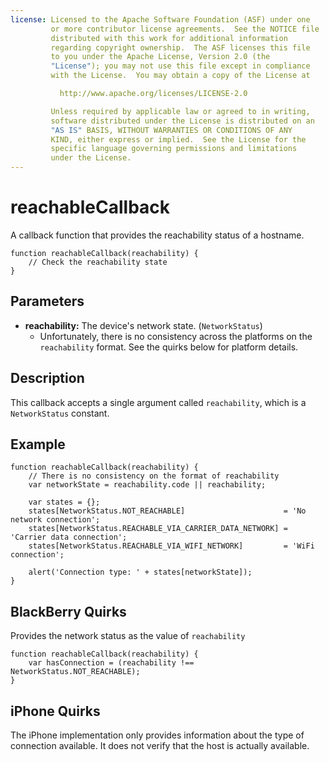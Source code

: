 ```yaml
---
license: Licensed to the Apache Software Foundation (ASF) under one
         or more contributor license agreements.  See the NOTICE file
         distributed with this work for additional information
         regarding copyright ownership.  The ASF licenses this file
         to you under the Apache License, Version 2.0 (the
         "License"); you may not use this file except in compliance
         with the License.  You may obtain a copy of the License at

           http://www.apache.org/licenses/LICENSE-2.0

         Unless required by applicable law or agreed to in writing,
         software distributed under the License is distributed on an
         "AS IS" BASIS, WITHOUT WARRANTIES OR CONDITIONS OF ANY
         KIND, either express or implied.  See the License for the
         specific language governing permissions and limitations
         under the License.
---
```


reachableCallback
=================

A callback function that provides the reachability status of a hostname.

    function reachableCallback(reachability) {
        // Check the reachability state
    }

Parameters
----------

- __reachability:__ The device's network state. (`NetworkStatus`)
    - Unfortunately, there is no consistency across the platforms on the `reachability` format. See the quirks below for platform details.

Description
-----------

This callback accepts a single argument called `reachability`, which is a `NetworkStatus` constant.

Example
-------

    function reachableCallback(reachability) {
        // There is no consistency on the format of reachability
        var networkState = reachability.code || reachability;
    
        var states = {};
        states[NetworkStatus.NOT_REACHABLE]                      = 'No network connection';
        states[NetworkStatus.REACHABLE_VIA_CARRIER_DATA_NETWORK] = 'Carrier data connection';
        states[NetworkStatus.REACHABLE_VIA_WIFI_NETWORK]         = 'WiFi connection';

        alert('Connection type: ' + states[networkState]);
    }

BlackBerry Quirks
-----------------

Provides the network status as the value of `reachability`

    function reachableCallback(reachability) {
        var hasConnection = (reachability !== NetworkStatus.NOT_REACHABLE);
    }

iPhone Quirks
-------------

The iPhone implementation only provides information about the type of connection available. It does not verify that the host is actually available. 